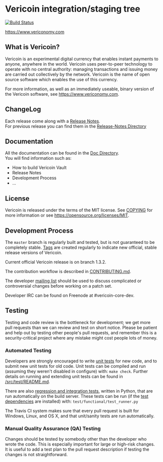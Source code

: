 Vericoin integration/staging tree
=====================================

[![Build Status](https://travis-ci.org/VericoinReserve/vericoin.svg?branch=master)](https://travis-ci.org/VericoinReserve/vericoin)

https://www.vericonomy.com

What is Vericoin?
----------------

Vericoin is an experimental digital currency that enables instant payments to
anyone, anywhere in the world. Vericoin uses peer-to-peer technology to operate
with no central authority: managing transactions and issuing money are carried
out collectively by the network. Vericoin is the name of open source
software which enables the use of this currency.

For more information, as well as an immediately useable, binary version of
the Vericoin software, see https://www.vericonomy.com.

ChangeLog
----------

Each release come along with a [Release Notes](doc/release-notes.md). \
For previous release you can find them in the [Release-Notes Directory](doc/release-notes)

Documentation
-------------

All the documentation can be found in the [Doc Directory](doc). \
You will find information such as:
 - How to build Vericoin Vault
 - Release Notes
 - Development Process
 - ...

License
-------

Vericoin is released under the terms of the MIT license. See [COPYING](COPYING) for more
information or see https://opensource.org/licenses/MIT.

Development Process
-------------------

The `master` branch is regularly built and tested, but is not guaranteed to be
completely stable. [Tags](https://github.com/vericoinreserve/vericoin/tags) are created
regularly to indicate new official, stable release versions of Vericoin.

Current official Vericoin release is on branch 1.3.2.

The contribution workflow is described in [CONTRIBUTING.md](CONTRIBUTING.md).

The developer [mailing list](https://lists.linuxfoundation.org/mailman/listinfo/bitcoin-dev)
should be used to discuss complicated or controversial changes before working
on a patch set.

Developer IRC can be found on Freenode at #vericoin-core-dev.

Testing
-------

Testing and code review is the bottleneck for development; we get more pull
requests than we can review and test on short notice. Please be patient and help out by testing
other people's pull requests, and remember this is a security-critical project where any mistake might cost people
lots of money.

### Automated Testing

Developers are strongly encouraged to write [unit tests](src/test/README.md) for new code, and to
submit new unit tests for old code. Unit tests can be compiled and run
(assuming they weren't disabled in configure) with: `make check`. Further details on running
and extending unit tests can be found in [/src/test/README.md](/src/test/README.md).

There are also [regression and integration tests](/test), written
in Python, that are run automatically on the build server.
These tests can be run (if the [test dependencies](/test) are installed) with: `test/functional/test_runner.py`

The Travis CI system makes sure that every pull request is built for Windows, Linux, and OS X, and that unit/sanity tests are run automatically.

### Manual Quality Assurance (QA) Testing

Changes should be tested by somebody other than the developer who wrote the
code. This is especially important for large or high-risk changes. It is useful
to add a test plan to the pull request description if testing the changes is
not straightforward.
